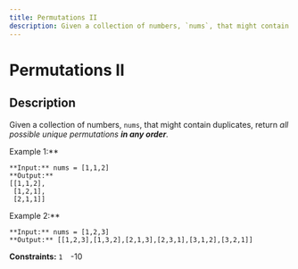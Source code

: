 ```yaml
---
title: Permutations II
description: Given a collection of numbers, `nums`, that might contain duplicates, return *all possible unique pe
---
```

# Permutations II
## Description
Given a collection of numbers, `nums`, that might contain duplicates, return *all possible unique permutations **in any order**.*
 
Example 1:**
```
**Input:** nums = [1,1,2]
**Output:**
[[1,1,2],
 [1,2,1],
 [2,1,1]]
```
Example 2:**
```
**Input:** nums = [1,2,3]
**Output:** [[1,2,3],[1,3,2],[2,1,3],[2,3,1],[3,1,2],[3,2,1]]
```
 
**Constraints:**
	`1 
	`-10 

